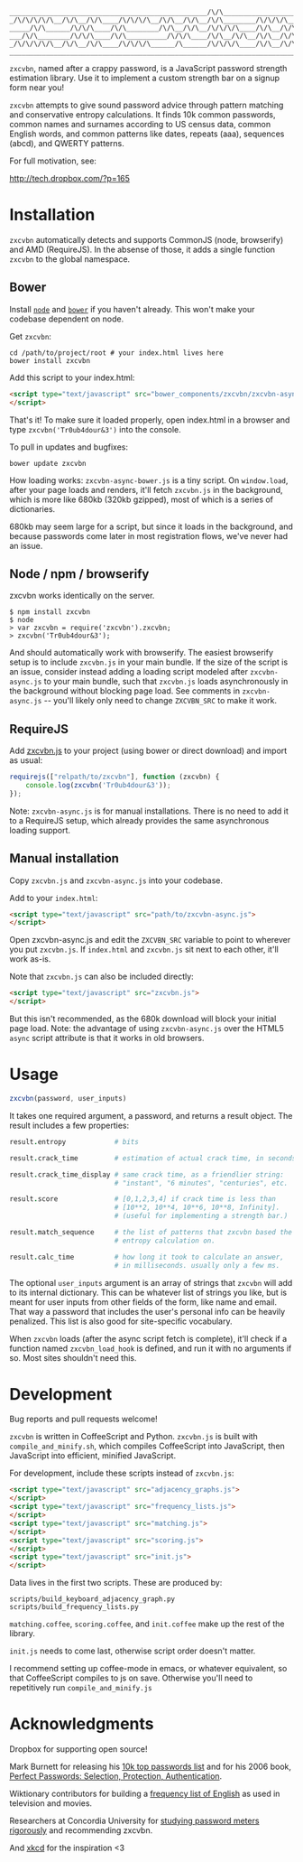 ```
_________________________________________________/\/\___________________
_/\/\/\/\/\__/\/\__/\/\____/\/\/\/\__/\/\__/\/\__/\/\________/\/\/\/\___
_____/\/\______/\/\/\____/\/\________/\/\__/\/\__/\/\/\/\____/\/\__/\/\_
___/\/\________/\/\/\____/\/\__________/\/\/\____/\/\__/\/\__/\/\__/\/\_
_/\/\/\/\/\__/\/\__/\/\____/\/\/\/\______/\______/\/\/\/\____/\/\__/\/\_
________________________________________________________________________
```

`zxcvbn`, named after a crappy password, is a JavaScript password strength estimation library. Use it to implement a custom strength bar on a signup form near you!

`zxcvbn` attempts to give sound password advice through pattern matching and conservative entropy calculations. It finds 10k common passwords, common names and surnames according to US census data, common English words, and common patterns like dates, repeats (aaa), sequences (abcd), and QWERTY patterns.

For full motivation, see:

http://tech.dropbox.com/?p=165

# Installation

`zxcvbn` automatically detects and supports CommonJS (node, browserify) and AMD (RequireJS). In the absense of those, it adds a single function `zxcvbn` to the global namespace.

## Bower

Install [`node`](https://nodejs.org/download/) and [`bower`](http://bower.io/) if you haven't already. This won't make your codebase dependent on node.

Get `zxcvbn`:

``` shell
cd /path/to/project/root # your index.html lives here
bower install zxcvbn
```

Add this script to your index.html:

``` html
<script type="text/javascript" src="bower_components/zxcvbn/zxcvbn-async-bower.js">
</script>
```

That's it! To make sure it loaded properly, open index.html in a browser and type `zxcvbn('Tr0ub4dour&3')` into the console.

To pull in updates and bugfixes:

``` shell
bower update zxcvbn
```

How loading works: `zxcvbn-async-bower.js` is a tiny script. On `window.load`,  after your page loads and renders, it'll fetch `zxcvbn.js` in the background, which is more like 680kb (320kb gzipped), most of which is a series of dictionaries.

680kb may seem large for a script, but since it loads in the background, and because passwords come later in most registration flows, we've never had an issue.

## Node / npm / browserify

zxcvbn works identically on the server.

``` shell
$ npm install zxcvbn
$ node
> var zxcvbn = require('zxcvbn').zxcvbn;
> zxcvbn('Tr0ub4dour&3');
```

And should automatically work with browserify. The easiest browserify setup is to include `zxcvbn.js` in your main bundle. If the size of the script is an issue, consider instead adding a loading script modeled after `zxcvbn-async.js` to your main bundle, such that `zxcvbn.js` loads asynchronously in the background without blocking page load. See comments in `zxcvbn-async.js` -- you'll likely only need to change `ZXCVBN_SRC` to make it work. 

## RequireJS 

Add [zxcvbn.js](https://raw.githubusercontent.com/dropbox/zxcvbn/master/zxcvbn.js) to your project (using bower or direct download) and import as usual:

``` javascript
requirejs(["relpath/to/zxcvbn"], function (zxcvbn) {
    console.log(zxcvbn('Tr0ub4dour&3'));
});
```

Note: `zxcvbn-async.js` is for manual installations. There is no need to add it to a RequireJS setup, which already provides the same asynchronous loading support.

## Manual installation

Copy `zxcvbn.js` and `zxcvbn-async.js` into your codebase.

Add to your `index.html`:

``` html
<script type="text/javascript" src="path/to/zxcvbn-async.js">
</script>
```

Open zxcvbn-async.js and edit the `ZXCVBN_SRC` variable to point to wherever you put `zxcvbn.js`. If `index.html` and `zxcvbn.js` sit next to each other, it'll work as-is.

Note that `zxcvbn.js` can also be included directly:

``` html
<script type="text/javascript" src="zxcvbn.js">
</script>
```

But this isn't recommended, as the 680k download will block your initial page load. Note: the advantage of using `zxcvbn-async.js` over the HTML5 `async` script attribute is that it works in old browsers.

# Usage

``` javascript
zxcvbn(password, user_inputs)
```

It takes one required argument, a password, and returns a result object. The result includes a few properties:

``` coffeescript
result.entropy            # bits

result.crack_time         # estimation of actual crack time, in seconds.

result.crack_time_display # same crack time, as a friendlier string:
                          # "instant", "6 minutes", "centuries", etc.

result.score              # [0,1,2,3,4] if crack time is less than
                          # [10**2, 10**4, 10**6, 10**8, Infinity].
                          # (useful for implementing a strength bar.)

result.match_sequence     # the list of patterns that zxcvbn based the
                          # entropy calculation on.

result.calc_time          # how long it took to calculate an answer,
                          # in milliseconds. usually only a few ms.
````

The optional `user_inputs` argument is an array of strings that `zxcvbn` will add to its internal dictionary. This can be whatever list of strings you like, but is meant for user inputs from other fields of the form, like name and email. That way a password that includes the user's personal info can be heavily penalized. This list is also good for site-specific vocabulary.

When `zxcvbn` loads (after the async script fetch is complete), it'll check if a function named `zxcvbn_load_hook` is defined, and run it with no arguments if so. Most sites shouldn't need this.

# Development

Bug reports and pull requests welcome!

`zxcvbn` is written in CoffeeScript and Python. `zxcvbn.js` is built with `compile_and_minify.sh`, which compiles CoffeeScript into JavaScript, then JavaScript into efficient, minified JavaScript.

For development, include these scripts instead of `zxcvbn.js`:

``` html
<script type="text/javascript" src="adjacency_graphs.js">
</script>
<script type="text/javascript" src="frequency_lists.js">
</script>
<script type="text/javascript" src="matching.js">
</script>
<script type="text/javascript" src="scoring.js">
</script>
<script type="text/javascript" src="init.js">
</script>
```

Data lives in the first two scripts. These are produced by:

```
scripts/build_keyboard_adjacency_graph.py
scripts/build_frequency_lists.py
```

`matching.coffee`, `scoring.coffee`, and `init.coffee` make up the rest of the library.

`init.js` needs to come last, otherwise script order doesn't matter.

I recommend setting up coffee-mode in emacs, or whatever equivalent, so that CoffeeScript compiles to js on save. Otherwise you'll need to repetitively run `compile_and_minify.js`

# Acknowledgments

Dropbox for supporting open source!

Mark Burnett for releasing his [10k top passwords list](http://xato.net/passwords/more-top-worst-passwords) and for his 2006 book, [Perfect Passwords: Selection, Protection, Authentication](http://www.amazon.com/Perfect-Passwords-Selection-Protection-Authentication/dp/1597490415).

Wiktionary contributors for building a [frequency list of English](http://en.wiktionary.org/wiki/Wiktionary:Frequency_lists) as used in television and movies.

Researchers at Concordia University for [studying password meters rigorously](http://www.concordia.ca/cunews/main/stories/2015/03/25/does-your-password-pass-muster.html) and recommending zxcvbn. 

And [xkcd](https://xkcd.com/936/) for the inspiration <3
